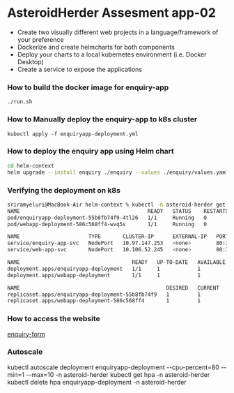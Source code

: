 # AsteroidHerder Assesment app-02

* Create two visually different web projects in a language/framework of your preference
* Dockerize and create helmcharts for both components
* Deploy your charts to a local kubernetes environment (i.e. Docker Desktop)
* Create a service to expose the applications

### How to build the docker image for enquiry-app
`./run.sh`


### How to Manually deploy the enquiry-app to k8s cluster
`kubectl apply -f enquiryapp-deployment.yml`


### How to deploy the enquiry app using Helm chart

```sh
cd helm-context
helm upgrade --install enquiry ./enquiry --values ./enquiry/values.yaml --namespace asteroid-herder --create-namespace
````

### Verifying the deployment on k8s

```sh
sriramyeluri@MacBook-Air helm-context % kubectl -n asteroid-herder get all
NAME                                         READY   STATUS    RESTARTS   AGE
pod/enquiryapp-deployment-55b8fb74f9-4tl26   1/1     Running   0          12m
pod/webapp-deployment-586c568ff4-wvq5s       1/1     Running   0          13m

NAME                      TYPE       CLUSTER-IP      EXTERNAL-IP   PORT(S)        AGE
service/enquiry-app-svc   NodePort   10.97.147.253   <none>        80:30004/TCP   12m
service/web-app-svc       NodePort   10.106.52.245   <none>        80:30003/TCP   13m

NAME                                    READY   UP-TO-DATE   AVAILABLE   AGE
deployment.apps/enquiryapp-deployment   1/1     1            1           12m
deployment.apps/webapp-deployment       1/1     1            1           13m

NAME                                               DESIRED   CURRENT   READY   AGE
replicaset.apps/enquiryapp-deployment-55b8fb74f9   1         1         1       12m
replicaset.apps/webapp-deployment-586c568ff4       1         1         1       13m

```

### How to access the website
[enquiry-form](http://localhost:30004/)

### Autoscale
kubectl autoscale deployment enquiryapp-deployment --cpu-percent=80 --min=1 --max=10 -n asteroid-herder
kubectl get hpa -n asteroid-herder
kubectl delete hpa enquiryapp-deployment -n asteroid-herder



